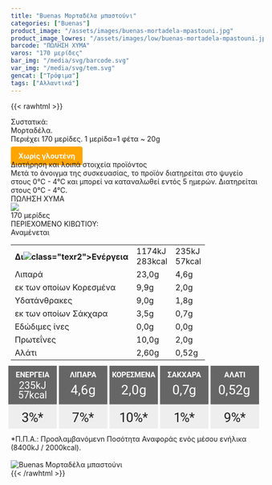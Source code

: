 ```yaml
---
title: "Buenas Μορταδέλα μπαστούνι"
categories: ["Buenas"]
product_image: "/assets/images/buenas-mortadela-mpastouni.jpg"
product_image_lowres: "/assets/images/low/buenas-mortadela-mpastouni.jpg"
barcode: "ΠΩΛΗΣΗ ΧΥΜΑ"
varos: "170 μερίδες"
bar_img: "/media/svg/barcode.svg"
var_img: "/media/svg/tem.svg"
gencat: ["Τρόφιμα"]
tags: ["Αλλαντικά"]
---
```

{{< rawhtml >}}

<div class="sload129"><div class="product"><div id="sistatika">Συστατικά:</div><div class="alltext">Μορταδέλα.<br>Περιέχει 170 μερίδες. 1 μερίδα=1 φέτα ~ 20g<br><br><b style="background:orange;margin:0px;padding:10px 15px;border-radius:4px;color:#fff">Χωρίς γλουτένη</b><br></div><div id="loipa">Διατήρηση και λοιπά στοιχεία προϊόντος</div><div class="alltext">Μετά το άνοιγμα της συσκευασίας, το προϊόν διατηρείται στο ψυγείο στους 0°C - 4°C και μπορεί να καταναλωθεί εντός 5 ημερών. Διατηρείται στους 0°C - 4°C.</div><div id="barcode"><div id="barimage1"></div><span id="bartext">ΠΩΛΗΣΗ ΧΥΜΑ</span></div><div id="varos"><div id="varosimage" style="margin:0"><img src="/media/svg/tem.svg"></div><span id="varostext">170 μερίδες</span></div><div id="kivotio">ΠΕΡΙΕΧΟΜΕΝΟ ΚΙΒΩΤΙΟΥ:<br>Αναμένεται</div><table id="diatable"><tbody><tr><th>Δι<img src="/media/icons/tem.png">class="texr2">Ενέργεια</td><td class="texr">1174kJ<br>283kcal</td><td class="texr">235kJ<br>57kcal</td></tr><tr><td class="texr2">Λιπαρά</td><td class="texr">23,0g</td><td class="texr">4,6g</td></tr><tr><td class="gray">εκ των οποίων Κορεσµένα</td><td class="gray2">9,9g</td><td class="gray2">2,0g</td></tr><tr><td class="texr2">Yδατάνθρακες</td><td class="texr">9,0g</td><td class="texr">1,8g</td></tr><tr><td class="gray">εκ των οποίων Σάκχαρα</td><td class="gray2">3,5g</td><td class="gray2">0,7g</td></tr><tr><td class="texr2">Eδώδιμες ίνες</td><td class="texr">0,0g</td><td class="texr">0,0g</td></tr><tr><td class="texr2">Πρωτεΐνες</td><td class="texr">10,0g</td><td class="texr">2,0g</td></tr><tr><td class="texr2">Αλάτι</td><td class="texr">2,60g</td><td class="texr">0,52g</td></tr></tbody></table><div class="alltext"><div class="varel" style="width:500px;margin:-5px"><svg xmlns="http://www.w3.org/2000/svg" viewBox="0 0 403.25 101.26"><defs><style>.cls-1{fill:#eee}.cls-2{fill:#666}.cls-23,.cls-3,.cls-34,.cls-46,.cls-56{font-size:12px;font-family:Roboto-Bold,Roboto;font-weight:700}.cls-13,.cls-23,.cls-3,.cls-30,.cls-34,.cls-46,.cls-56,.cls-61{fill:#fff}.cls-3{letter-spacing:0}.cls-4{letter-spacing:-.01em}.cls-5{letter-spacing:-.02em}.cls-6{letter-spacing:-.01em}.cls-7{letter-spacing:0}.cls-8{letter-spacing:-.01em}.cls-9{letter-spacing:-.01em}.cls-10,.cls-30,.cls-51,.cls-61{font-size:21px}.cls-10,.cls-51{fill:#231f20}.cls-10,.cls-13,.cls-30,.cls-51,.cls-61{font-family:Roboto-Medium,Roboto}.cls-11{letter-spacing:-.01em}.cls-12{letter-spacing:-.05em}.cls-13{font-size:15.82px;letter-spacing:0}.cls-14{letter-spacing:-.01em}.cls-15{letter-spacing:0}.cls-16{letter-spacing:0}.cls-17{letter-spacing:0}.cls-18{letter-spacing:0}.cls-19{letter-spacing:-.01em}.cls-20{letter-spacing:-.02em}.cls-21{letter-spacing:0}.cls-22{letter-spacing:0}.cls-23{letter-spacing:-.01em}.cls-24{letter-spacing:-.01em}.cls-25{letter-spacing:0}.cls-26{letter-spacing:0}.cls-27{letter-spacing:-.06em}.cls-28{letter-spacing:-.01em}.cls-29{letter-spacing:0}.cls-31{letter-spacing:.01em}.cls-32{letter-spacing:-.01em}.cls-33{letter-spacing:0}.cls-34{letter-spacing:-.04em}.cls-35{letter-spacing:-.01em}.cls-36{letter-spacing:-.02em}.cls-37{letter-spacing:0}.cls-38{letter-spacing:-.01em}.cls-39{letter-spacing:0}.cls-40{letter-spacing:0}.cls-41{letter-spacing:-.05em}.cls-42{letter-spacing:-.01em}.cls-43{letter-spacing:.01em}.cls-44{letter-spacing:0}.cls-45{letter-spacing:.01em}.cls-46{letter-spacing:.02em}.cls-47{letter-spacing:.03em}.cls-48{letter-spacing:.03em}.cls-49{letter-spacing:0}.cls-50{letter-spacing:-.06em}.cls-51{letter-spacing:-.08em}.cls-52{letter-spacing:0}.cls-53,.cls-61{letter-spacing:-.01em}.cls-54{letter-spacing:-.02em}.cls-55{letter-spacing:-.06em}.cls-56{letter-spacing:.03em}.cls-57{letter-spacing:.03em}.cls-58{letter-spacing:-.09em}.cls-59{letter-spacing:-.01em}.cls-60{letter-spacing:-.01em}.cls-62{letter-spacing:0}.cls-63{letter-spacing:-.01em}.cls-64{letter-spacing:-.01em}.cls-65{letter-spacing:0}</style></defs><title></title><g id="Layer_2" data-name="Layer 2"><g id="Layer_1-2" data-name="Layer 1"><rect class="cls-1" width="77.97" height="101.26"></rect><path class="cls-1" d="M249.63,0h66.63a5.67,5.67,0,0,1,5.67,5.67v95.59a0,0,0,0,1,0,0H244a0,0,0,0,1,0,0V5.67A5.67,5.67,0,0,1,249.63,0Z"></path><rect class="cls-1" x="162.64" width="77.97" height="101.26"></rect><path class="cls-1" d="M87,0h66.63a5.67,5.67,0,0,1,5.67,5.67v95.59a0,0,0,0,1,0,0h-78a0,0,0,0,1,0,0V5.67A5.67,5.67,0,0,1,87,0Z"></path><path class="cls-1" d="M330.95,0h66.63a5.67,5.67,0,0,1,5.67,5.67v95.59a0,0,0,0,1,0,0h-78a0,0,0,0,1,0,0V5.67A5.67,5.67,0,0,1,330.95,0Z"></path><rect class="cls-2" width="77.97" height="61.87"></rect><text class="cls-3" transform="translate(11.92 18.94)">Ε<tspan class="cls-4" x="6.74" y="0">Ν</tspan><tspan x="15.12" y="0">Ε</tspan><tspan class="cls-5" x="21.86" y="0">Ρ</tspan><tspan class="cls-6" x="29.38" y="0">Γ</tspan><tspan class="cls-7" x="35.91" y="0">Ε</tspan><tspan class="cls-8" x="42.63" y="0">Ι</tspan><tspan class="cls-9" x="46.06" y="0">Α</tspan></text><text class="cls-10" transform="translate(21.27 90.05)"><tspan class="cls-11">3</tspan><tspan class="cls-12" x="11.69" y="0">%</tspan><tspan x="26.16" y="0">*</tspan></text><text class="cls-13" transform="translate(17.04 36.73)">2<tspan class="cls-14" x="9.04" y="0">3</tspan><tspan class="cls-15" x="17.86" y="0">5</tspan><tspan class="cls-16" x="26.9" y="0">k</tspan><tspan class="cls-17" x="35.12" y="0">J</tspan><tspan class="cls-18"><tspan x="-1.35" y="15.82">5</tspan><tspan class="cls-19" x="7.66" y="15.82">7</tspan><tspan class="cls-20" x="16.52" y="15.82">k</tspan><tspan class="cls-21" x="24.41" y="15.82">c</tspan><tspan class="cls-22" x="32.72" y="15.82">a</tspan><tspan class="cls-17" x="41.21" y="15.82">l</tspan></tspan></text><rect class="cls-2" x="81.32" width="77.97" height="61.87"></rect><text class="cls-23" transform="translate(99.01 18.94)">Λ<tspan class="cls-24" x="7.67" y="0">Ι</tspan><tspan class="cls-25" x="11.02" y="0">Π</tspan><tspan class="cls-26" x="19.49" y="0">Α</tspan><tspan class="cls-27" x="27.55" y="0">Ρ</tspan><tspan class="cls-28" x="34.51" y="0">Α</tspan></text><text class="cls-10" transform="translate(102.48 90.05)"><tspan class="cls-29">7</tspan><tspan class="cls-12" x="11.89" y="0">%</tspan><tspan x="26.36" y="0">*</tspan></text><text class="cls-30" transform="translate(100.12 46.16)"><tspan class="cls-31">4</tspan><tspan class="cls-32" x="12.04" y="0">,</tspan><tspan class="cls-33" x="16.52" y="0">6</tspan><tspan x="28.47" y="0">g</tspan></text><rect class="cls-2" x="162.64" width="77.97" height="61.87"></rect><text class="cls-34" transform="translate(166.68 18.94)">Κ<tspan class="cls-35" x="7.09" y="0">Ο</tspan><tspan class="cls-36" x="15.24" y="0">Ρ</tspan><tspan class="cls-37" x="22.76" y="0">Ε</tspan><tspan class="cls-38" x="29.55" y="0">Σ</tspan><tspan class="cls-4" x="36.2" y="0">Μ</tspan><tspan class="cls-39" x="46.62" y="0">Ε</tspan><tspan class="cls-40" x="53.36" y="0">Ν</tspan><tspan class="cls-9" x="61.81" y="0">Α</tspan></text><text class="cls-10" transform="translate(178.45 90.05)"><tspan class="cls-41">1</tspan><tspan class="cls-42" x="10.79" y="0">0</tspan><tspan class="cls-12" x="22.59" y="0">%</tspan><tspan x="37.06" y="0">*</tspan></text><text class="cls-30" transform="translate(181.52 46.16)"><tspan class="cls-43">2</tspan><tspan class="cls-44" x="12.12" y="0">,</tspan><tspan class="cls-45" x="16.76" y="0">0</tspan><tspan x="28.83" y="0">g</tspan></text><rect class="cls-2" x="243.96" width="77.97" height="61.87"></rect><text class="cls-46" transform="translate(255.9 18.94)">Σ<tspan class="cls-26" x="7" y="0">Α</tspan><tspan class="cls-47" x="15.06" y="0">Κ</tspan><tspan class="cls-48" x="23.06" y="0">Χ</tspan><tspan class="cls-49" x="30.98" y="0">Α</tspan><tspan class="cls-50" x="39.04" y="0">Ρ</tspan><tspan class="cls-9" x="46.01" y="0">Α</tspan></text><text class="cls-51" transform="translate(265.89 90.05)">1<tspan class="cls-12" x="10.36" y="0">%</tspan><tspan class="cls-52" x="24.83" y="0">*</tspan></text><text class="cls-30" transform="translate(263.72 46.16)"><tspan class="cls-53">0</tspan><tspan class="cls-54" x="11.77" y="0">,</tspan><tspan class="cls-55" x="15.88" y="0">7</tspan><tspan x="26.55" y="0">g</tspan></text><rect class="cls-2" x="325.28" width="77.97" height="61.87"></rect><text class="cls-56" transform="translate(347.13 18.94)">Α<tspan class="cls-57" x="8.4" y="0">Λ</tspan><tspan class="cls-58" x="16.48" y="0">Α</tspan><tspan class="cls-59" x="23.51" y="0">Τ</tspan><tspan class="cls-9" x="30.77" y="0">Ι</tspan></text><text class="cls-10" transform="translate(346.53 90.05)"><tspan class="cls-60">9</tspan><tspan class="cls-12" x="11.72" y="0">%</tspan><tspan x="26.19" y="0">*</tspan></text><text class="cls-61" transform="translate(337.43 46.16)">0<tspan class="cls-62" x="11.77" y="0">,</tspan><tspan class="cls-63" x="16.42" y="0">5</tspan><tspan class="cls-64" x="28.07" y="0">2</tspan><tspan class="cls-65" x="39.75" y="0">g</tspan></text></g></g></svg><br></div><br>*Π.Π.Α.: Προσλαμβανόμενn Ποσότητα Αναφοράς ενός μέσου ενήλικα (8400kJ / 2000kcal).<br></div><br><div class="pimg"><img alt="Buenas Μορταδέλα μπαστούνι" title="Buenas Μορταδέλα μπαστούνι" src="/assets/images/buenas-mortadela-mpastouni.jpg"></div></div></div>
{{< /rawhtml >}}


